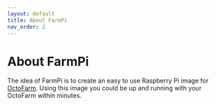```yaml
---
layout: default
title: About FarmPi
nav_order: 2
---
```


# About FarmPi

The idea of FarmPi is to create an easy to use Raspberry Pi image for [OctoFarm](https://octofarm.net). Using this image you could be up and running with your OctoFarm within minutes.
